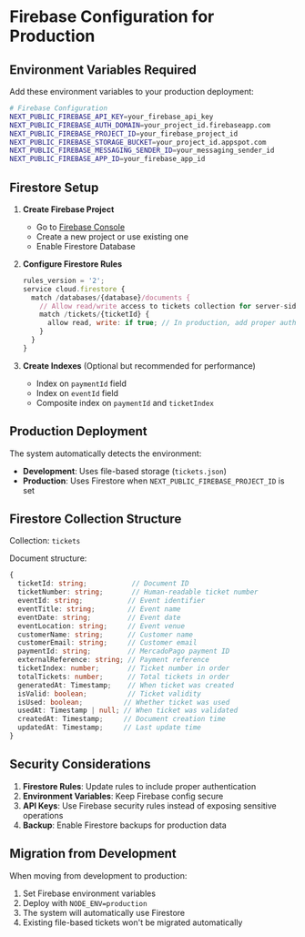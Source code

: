 # Firebase Configuration for Production

## Environment Variables Required

Add these environment variables to your production deployment:

```bash
# Firebase Configuration
NEXT_PUBLIC_FIREBASE_API_KEY=your_firebase_api_key
NEXT_PUBLIC_FIREBASE_AUTH_DOMAIN=your_project_id.firebaseapp.com
NEXT_PUBLIC_FIREBASE_PROJECT_ID=your_firebase_project_id
NEXT_PUBLIC_FIREBASE_STORAGE_BUCKET=your_project_id.appspot.com
NEXT_PUBLIC_FIREBASE_MESSAGING_SENDER_ID=your_messaging_sender_id
NEXT_PUBLIC_FIREBASE_APP_ID=your_firebase_app_id
```

## Firestore Setup

1. **Create Firebase Project**
   - Go to [Firebase Console](https://console.firebase.google.com/)
   - Create a new project or use existing one
   - Enable Firestore Database

2. **Configure Firestore Rules**
   ```javascript
   rules_version = '2';
   service cloud.firestore {
     match /databases/{database}/documents {
       // Allow read/write access to tickets collection for server-side operations
       match /tickets/{ticketId} {
         allow read, write: if true; // In production, add proper authentication
       }
     }
   }
   ```

3. **Create Indexes** (Optional but recommended for performance)
   - Index on `paymentId` field
   - Index on `eventId` field
   - Composite index on `paymentId` and `ticketIndex`

## Production Deployment

The system automatically detects the environment:
- **Development**: Uses file-based storage (`tickets.json`)
- **Production**: Uses Firestore when `NEXT_PUBLIC_FIREBASE_PROJECT_ID` is set

## Firestore Collection Structure

Collection: `tickets`

Document structure:
```typescript
{
  ticketId: string;           // Document ID
  ticketNumber: string;       // Human-readable ticket number
  eventId: string;           // Event identifier
  eventTitle: string;        // Event name
  eventDate: string;         // Event date
  eventLocation: string;     // Event venue
  customerName: string;      // Customer name
  customerEmail: string;     // Customer email
  paymentId: string;         // MercadoPago payment ID
  externalReference: string; // Payment reference
  ticketIndex: number;       // Ticket number in order
  totalTickets: number;      // Total tickets in order
  generatedAt: Timestamp;    // When ticket was created
  isValid: boolean;          // Ticket validity
  isUsed: boolean;          // Whether ticket was used
  usedAt: Timestamp | null; // When ticket was validated
  createdAt: Timestamp;     // Document creation time
  updatedAt: Timestamp;     // Last update time
}
```

## Security Considerations

1. **Firestore Rules**: Update rules to include proper authentication
2. **Environment Variables**: Keep Firebase config secure
3. **API Keys**: Use Firebase security rules instead of exposing sensitive operations
4. **Backup**: Enable Firestore backups for production data

## Migration from Development

When moving from development to production:
1. Set Firebase environment variables
2. Deploy with `NODE_ENV=production`
3. The system will automatically use Firestore
4. Existing file-based tickets won't be migrated automatically

